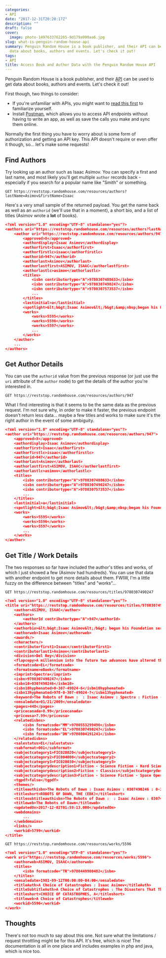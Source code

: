 ```yaml
---
categories:
- API
date: "2017-12-31T20:20:17Z"
description: ""
draft: false
cover:
  image: photo-1497633762265-9d179a990aa6.jpg
slug: what-is-penguin-random-house-api
summary: Penguin Random House is a book publisher, and their API can be used to get
  data about books, authors and events. Let's check it out!
tags:
- API
title: Access Book and Author Data with the Penguin Random House API
---
```

Penguin Random House is a book publisher, and their [API](http://www.penguinrandomhouse.biz/webservices/rest/) can be used to get data about books, authors and events. Let's check it out!

First though, two things to consider:

- If you're unfamiliar with APIs, you might want to [read this first](https://grantwinney.com/what-is-an-api/) to familiarize yourself.
- Install [Postman](https://www.getpostman.com/), which allows you to access API endpoints without having to write an app, as well as save the calls you make and sync them online.

Normally the first thing you have to worry about is some form of authorization and getting an API key. This API doesn't require or even offer it though, so... let's make some requests!

## Find Authors

Try looking up an author such as Isaac Asimov. You can specify a first and last name, and most likely you'll get multiple `author` records back - especially if you search for a popular name like "Smith" or something.

```
GET https://reststop.randomhouse.com/resources/authors?lastName=Asimov&firstName=Isaac
```

Here's a very small sample of the returned payload. You get the name back as well as an `authorid` (we'll use that in a moment), a short bio, and a list of titles (Asimov wrote a __lot__ of books).

```json
<?xml version="1.0" encoding="UTF-8" standalone="yes"?>
<authors uri="https://reststop.randomhouse.com/resources/authors?lastName=Asimov&amp;firstName=Isaac">
    <author uri="https://reststop.randomhouse.com/resources/authors/947">
        <approved>X</approved>
        <authordisplay>Isaac Asimov</authordisplay>
        <authorfirst>Isaac</authorfirst>
        <authorfirstlc>isaac</authorfirstlc>
        <authorid>947</authorid>
        <authorlast>Asimov</authorlast>
        <authorlastfirst>ASIMOV, ISAAC</authorlastfirst>
        <authorlastlc>asimov</authorlastlc>
        <titles>
            <isbn contributortype="A">9780307488633</isbn>
            <isbn contributortype="A">9780307490247</isbn>
            <isbn contributortype="A">9780307573537</isbn>
            ...
        </titles>
        <lastinitial>a</lastinitial>
        <spotlight>&lt;b&gt;Isaac Asimov&lt;/b&gt;&amp;nbsp;began his Foundation series at the age of 21, not realizing that it would one day be considered a cornerstone of science fiction. During his legendary career, Asimov penned over 470 books on subjects ranging from science to Shakespeare to history, though he was most loved for his award-winning science fiction sagas, which include the Robot, Empire, and Foundation series. Named a Grand Master of Science Fiction by the Science Fiction and Fantasy Writers of America, Asimov entertained and educated readers of all ages for close to five decades. He died, at the age 72, in April 1992.</spotlight>
        <works>
            <works>5595</works>
            <works>5596</works>
            <works>5597</works>
            ...
        </works>
    </author>
    ...
</authors>
```

## Get Author Details

You can use the `authorid` value from the previous response (or just use the `uri` attribute of the `author` node) to get the details of the author you're interested in.

```
GET https://reststop.randomhouse.com/resources/authors/947
```

What I find interesting is that it seems to be the same data as the previous request. I'm not sure why, in order to make it faster, the previous endpoint doesn't return less data... maybe a few titles and works to make sure it's the right author in the event of some ambiguity.

```json
<?xml version="1.0" encoding="UTF-8" standalone="yes"?>
<author uri="https://reststop.randomhouse.com/resources/authors/947">
    <approved>X</approved>
    <authordisplay>Isaac Asimov</authordisplay>
    <authorfirst>Isaac</authorfirst>
    <authorfirstlc>isaac</authorfirstlc>
    <authorid>947</authorid>
    <authorlast>Asimov</authorlast>
    <authorlastfirst>ASIMOV, ISAAC</authorlastfirst>
    <authorlastlc>asimov</authorlastlc>
    <titles>
        <isbn contributortype="A">9780307488633</isbn>
        <isbn contributortype="A">9780307490247</isbn>
        <isbn contributortype="A">9780307573537</isbn>
        ...
    </titles>
    <lastinitial>a</lastinitial>
    <spotlight>&lt;b&gt;Isaac Asimov&lt;/b&gt;&amp;nbsp;began his Foundation series at the age of 21, not realizing that it would one day be considered a cornerstone of science fiction. During his legendary career, Asimov penned over 470 books on subjects ranging from science to Shakespeare to history, though he was most loved for his award-winning science fiction sagas, which include the Robot, Empire, and Foundation series. Named a Grand Master of Science Fiction by the Science Fiction and Fantasy Writers of America, Asimov entertained and educated readers of all ages for close to five decades. He died, at the age 72, in April 1992.</spotlight>
    <works>
        <works>5595</works>
        <works>5596</works>
        <works>5597</works>
        ...
    </works>
</author>
```

## Get Title / Work Details

The two responses so far have included the author's titles and works, of which I just showed a few (Asimov had hundreds). You can use that data with another endpoint to get more details about them. FWIW, I'm a little fuzzy on the difference between "titles" and "works"...

```
GET https://reststop.randomhouse.com/resources/titles/9780307490247
```

```json
<?xml version="1.0" encoding="UTF-8" standalone="yes"?>
<title uri="https://reststop.randomhouse.com/resources/titles/9780307490247">
    <author>ASIMOV, ISAAC</author>
    <authors>
        <authorId contributortype="A">947</authorId>
    </authors>
    <authorbio>&lt;b&gt;Isaac Asimov&lt;/b&gt; began his Foundation series at the age of twenty-one, not realizing that it would one day be considered a cornerstone of science fiction. During his legendary career, Asimov penned more than 470 books on subjects ranging from science to Shakespeare to history, though he was most loved for his award-winning science fiction sagas, which include the Robot, Empire, and Foundation series. Named a Grand Master of Science Fiction by the Science Fiction Writers of America, Asimov entertained and educated readers of all ages for close to five decades. He died, at the age of seventy-two, in April 1992.</authorbio>
    <authorweb>Isaac Asimov</authorweb>
    <awards/>
    <characters/>
    <contributorfirst1>Isaac</contributorfirst1>
    <contributorlast1>Asimov</contributorlast1>
    <division>Del Rey</division>
    <flapcopy>A millennium into the future two advances have altered the course of human history: the colonization of the Galaxy and the creation of the positronic brain. Isaac Asimov's Robot novels chronicle the unlikely partnership between a New York City detective and a humanoid robot who must learn to work together.&lt;br&gt;&lt;br&gt;Detective Elijah Baiey is called to the Spacer world Aurora to solve a bizarre case of roboticide. The prime suspect is a gifted roboticist who had the means, the motive, and the opportunity to commit the crime. There's only one catch: Baley and his positronic partner, R. Daneel Olivaw, must prove the man innocent. For in a case of political intrigue and love between woman and robot gone tragically wrong, there's more at stake than simple justice. This time Baley's career, his life, and Earth's right to pioneer the Galaxy lie in the delicate balance.</flapcopy>
    <formatcode>EL</formatcode>
    <formatname>eBook</formatname>
    <imprint>Spectra</imprint>
    <isbn>9780307490247</isbn>
    <isbn10>0307490246</isbn10>
    <isbn10hyphenated>0-307-49024-6</isbn10hyphenated>
    <isbn13hyphenated>978-0-307-49024-7</isbn13hyphenated>
    <keyword>The Robots of Dawn :  : Isaac Asimov : Spectra : Fiction - Science Fiction - Hard Science Fiction : Fiction - Classics : Fiction - Science Fiction - Space Opera : 0307490246 : 0-307-49024-6 : 9780307490247 : 978-0-307-49024-7 : A millennium into the future two advances have altered the course of human history: the colonization of the Galaxy and the creation of the positronic brain. Isaac Asimov's Robot novels chronicle the unlikely partnership between a New York City detective and a humanoid robot who must learn to work together.&lt;br&gt;&lt;br&gt;Detective Elijah Baiey is called to the Spacer world Aurora to solve a bizarre case of roboticide. The prime suspect is a gifted roboticist who had the means, the motive, and the opportunity to commit the crime. There's only one catch: Baley and his positronic partner, R. Daneel Olivaw, must prove the man innocent. For in a case of political intrigue and love between woman and robot gone tragically wrong, there's more at stake than simple justice. This time Baley's career, his life, and Earth's right to pioneer the Galaxy lie in the delicate balance.</keyword>
    <onsaledate>01/21/2009</onsaledate>
    <pages>448</pages>
    <pricecanada>8.99</pricecanada>
    <priceusa>7.99</priceusa>
    <relatedisbns>
        <isbn formatcode="MM">9780553299496</isbn>
        <isbn formatcode="EL">9780307490247</isbn>
        <isbn formatcode="DN">9780804191241</isbn>
    </relatedisbns>
    <salestatus>EL</salestatus>
    <subformat>001</subformat>
    <subjectcategory1>FIC028020</subjectcategory1>
    <subjectcategory2>FIC004000</subjectcategory2>
    <subjectcategory3>FIC028030</subjectcategory3>
    <subjectcategorydescription1>Fiction - Science Fiction - Hard Science Fiction</subjectcategorydescription1>
    <subjectcategorydescription2>Fiction - Classics</subjectcategorydescription2>
    <subjectcategorydescription3>Fiction - Science Fiction - Space Opera</subjectcategorydescription3>
    <tgpdf>false</tgpdf>
    <themes/>
    <titleauthisbn>The Robots of Dawn : Isaac Asimov : 0307490246 : 0-307-49024-6 : 9780307490247 : 978-0-307-49024-7</titleauthisbn>
    <titleshort>ROBOTS OF DAWN, THE (EBK)</titleshort>
    <titlesubtitleauthisbn>The Robots of Dawn :  : Isaac Asimov : 0307490246 : 0-307-49024-6 : 9780307490247 : 978-0-307-49024-7</titlesubtitleauthisbn>
    <titleweb>The Robots of Dawn</titleweb>
    <updatedOn>2017-12-02T01:59:13.000</updatedOn>
    <webdomains>
        ...
    </webdomains>
    <links/>
    <workid>5799</workid>
</title>
```

```
GET https://reststop.randomhouse.com/resources/works/5596
```

```json
<?xml version="1.0" encoding="UTF-8" standalone="yes"?>
<work uri="https://reststop.randomhouse.com/resources/works/5596">
    <authorweb>ASIMOV, ISAAC</authorweb>
    <titles>
        <isbn formatcode="TR">9780449900482</isbn>
    </titles>
    <onsaledate>1981-09-12T00:00:00-04:00</onsaledate>
    <titleAuth>A Choice of Catastrophes : Isaac Asimov</titleAuth>
    <titleSubtitleAuth>A Choice of Catastrophes : The Disasters That Threaten Our World : Isaac Asimov</titleSubtitleAuth>
    <titleshort>CHOICE OF CATASTROPHES, A</titleshort>
    <titleweb>A Choice of Catastrophes</titleweb>
    <workid>5596</workid>
</work>
```

## Thoughts

There's not too much to say about this one. Not sure what the limitations / request throttling might be for this API. It's free, which is nice! The documentation is all in one place and includes examples in php and java, which is nice too.
